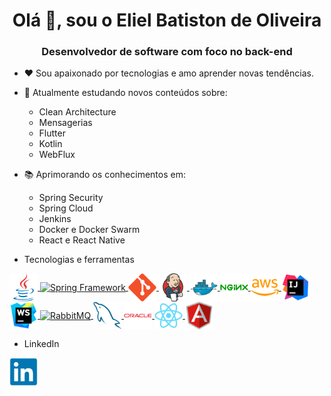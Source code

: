 <h1 align="center">Olá 👋, sou o Eliel Batiston de Oliveira</h1>
<h3 align="center">Desenvolvedor de software com foco no back-end</h3>

- :heart: Sou apaixonado por tecnologias e amo aprender novas tendências. 
- 🌱 Atualmente estudando novos conteúdos sobre:
	- Clean Architecture
	- Mensagerias
	- Flutter
	- Kotlin
	- WebFlux
	

- :books: Aprimorando os conhecimentos em:
	- Spring Security 
	- Spring Cloud
	- Jenkins
	- Docker e Docker Swarm
	- React e React Native

- Tecnologias e ferramentas

<p align="left">
	<a href="#" title="Java">
	    <img src="https://github.com/devicons/devicon/blob/master/icons/java/java-original.svg" alt="Java" width="45" height="45" align="center"/>  
	</a>
	<a href="#" title="Spring Framework">
	    <img src="https://www.vectorlogo.zone/logos/springio/springio-ar21.svg" alt="Spring Framework" width="45" height="45" align="center"/> 
	</a>
	<a href="#" title="Git">
		<img src="https://github.com/devicons/devicon/blob/master/icons/git/git-original.svg" alt="git" width="45" height="45" align="center"/> 
	</a>
	<a href="#" title="Jenkins">
		<img src="https://github.com/devicons/devicon/blob/master/icons/jenkins/jenkins-original.svg" alt="Jenkins" width="45" height="45" align="center"/> 
	</a>
	<a href="#" title="Docker">
		<img src="https://github.com/devicons/devicon/blob/master/icons/docker/docker-original.svg" alt="Docker" width="45" height="45" align="center"/> 
	</a>
	<a href="#" title="Nginx">
		<img src="https://github.com/devicons/devicon/blob/master/icons/nginx/nginx-original.svg" alt="Nginx" width="45" height="45" align="center"/> 	
	</a>
	<a href="#" title="AWS">
		<img src="https://github.com/devicons/devicon/blob/master/icons/amazonwebservices/amazonwebservices-plain-wordmark.svg" alt="AWS" width="45" height="45" align="center"/> 
	</a>
	<a href="#" title="Intellij">
		<img src="https://github.com/devicons/devicon/blob/master/icons/intellij/intellij-original.svg" alt="Intellij" width="45" height="45" align="center"/> 
	</a>
	<a href="#" title="Webstorm">
		<img src="https://github.com/devicons/devicon/blob/master/icons/webstorm/webstorm-original.svg" alt="Webstorm" width="45" height="45" align="center"/> 
	</a>
	<a href="#" title="RabbitMQ"> 	
		<img src="https://www.vectorlogo.zone/logos/rabbitmq/rabbitmq-ar21.svg" alt="RabbitMQ" width="45" height="45" align="center"/> 
	</a>
	<a href="#" title="MySQL">
		<img src="https://github.com/devicons/devicon/blob/master/icons/mysql/mysql-original.svg" alt="MySQL" width="45" height="45" align="center"/> 
	</a>
	<a href="#" title="Oracle">
		<img src="https://github.com/devicons/devicon/blob/master/icons/oracle/oracle-original.svg" alt="ORACLE" width="45" height="45" align="center"/> 
	</a>
	<a href="#" title="React Native">
		<img src="https://github.com/devicons/devicon/blob/master/icons/react/react-original.svg" alt="React Native" width="45" height="45" align="center"/> 
	</a>
	<a href="#" title="Angular 8+">
		<img src="https://github.com/devicons/devicon/blob/master/icons/angularjs/angularjs-original.svg" alt="Angular 8" width="45" height="45" align="center"/> 
	</a>
</p>


- LinkedIn

<p align="left">
    <a href="https://www.linkedin.com/in/gabriel-eckel-pelegrina-390061b3/" target="_blank" title="LinkedIn">
	<img src="https://github.com/devicons/devicon/blob/master/icons/linkedin/linkedin-original.svg" alt="Gabriel" height="45" width="45" align="center"/>
    </a>
</p>


<!--
**eckelp/eckelp** is a ✨ _special_ ✨ repository because its `README.md` (this file) appears on your GitHub profile.

Here are some ideas to get you started:

- 🔭 I’m currently working on ...
- 🌱 I’m currently learning ...
- 👯 I’m looking to collaborate on ...
- 🤔 I’m looking for help with ...
- 💬 Ask me about ...
- 📫 How to reach me: ...
- 😄 Pronouns: ...
- ⚡ Fun fact: ...
-->
